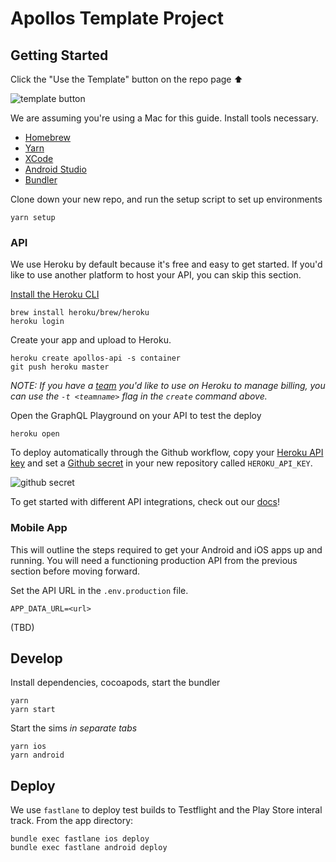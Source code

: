 # Apollos Template Project

## Getting Started

Click the "Use the Template" button on the repo page ⬆

![template button](https://files-2aze9g2bq.vercel.app)

We are assuming you're using a Mac for this guide. Install tools necessary.

- [Homebrew](https://brew.sh)
- [Yarn](https://yarnpkg.com/)
- [XCode](https://developer.apple.com/xcode/)
- [Android Studio](https://developer.android.com/studio)
- [Bundler](https://bundler.io)

Clone down your new repo, and run the setup script to set up environments

```
yarn setup
```

### API

We use Heroku by default because it's free and easy to get started. If you'd like to use another platform to host your API, you can skip this section.

[Install the Heroku CLI](https://devcenter.heroku.com/articles/getting-started-with-nodejs#set-up)

```
brew install heroku/brew/heroku
heroku login
```

Create your app and upload to Heroku.

```
heroku create apollos-api -s container
git push heroku master
```

_NOTE: If you have a [team](https://devcenter.heroku.com/articles/heroku-teams) you'd like to use on Heroku to manage billing, you can use the `-t <teamname>` flag in the `create` command above._

Open the GraphQL Playground on your API to test the deploy

```
heroku open
```

To deploy automatically through the Github workflow, copy your [Heroku API key](https://dashboard.heroku.com/account) and set a [Github secret](https://docs.github.com/en/actions/reference/encrypted-secrets) in your new repository called `HEROKU_API_KEY`.

![github secret](https://files-5eu5fyz6u.vercel.app)

To get started with different API integrations, check out our [docs](https://apollosapp.io)!

### Mobile App

This will outline the steps required to get your Android and iOS apps up and running. You will need a functioning production API from the previous section before moving forward.

Set the API URL in the `.env.production` file.

```
APP_DATA_URL=<url>
```

(TBD)

## Develop

Install dependencies, cocoapods, start the bundler

```
yarn
yarn start
```

Start the sims _in separate tabs_

```
yarn ios
yarn android
```

## Deploy

We use `fastlane` to deploy test builds to Testflight and the Play Store interal track. From the app directory:

```
bundle exec fastlane ios deploy
bundle exec fastlane android deploy
```
